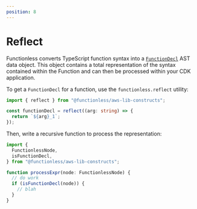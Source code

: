 ```yaml
---
position: 8
---
```


# Reflect

Functionless converts TypeScript function syntax into a [`FunctionDecl`](/api/classes/FunctionDecl.md) AST data object. This object contains a total representation of the syntax contained within the Function and can then be processed within your CDK application.

To get a `FunctionDecl` for a function, use the `functionless.reflect` utility:

```ts
import { reflect } from "@functionless/aws-lib-constructs";

const functionDecl = reflect((arg: string) => {
  return `${arg}_1`;
});
```

Then, write a recursive function to process the representation:

```ts
import {
  FunctionlessNode,
  isFunctionDecl,
} from "@functionless/aws-lib-constructs";

function processExpr(node: FunctionlessNode) {
  // do work
  if (isFunctionDecl(node)) {
    // blah
  }
}
```
